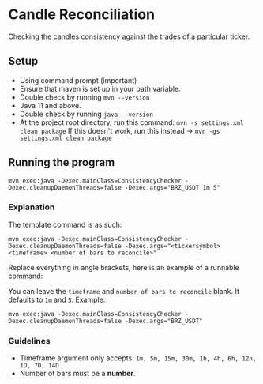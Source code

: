# Candle Reconciliation
Checking the candles consistency against the trades of a particular ticker.

## Setup
- Using command prompt (important)
- Ensure that maven is set up in your path variable.
- Double check by running `mvn --version`
- Java 11 and above.
- Double check by running `java --version`
- At the project root directory, run this command:
`mvn -s settings.xml clean package` If this doesn't work, run this instead -> `mvn -gs settings.xml clean package `


## Running the program

`mvn exec:java -Dexec.mainClass=ConsistencyChecker -Dexec.cleanupDaemonThreads=false -Dexec.args="BRZ_USDT 1m 5"`

### Explanation
The template command is as such:

`mvn exec:java -Dexec.mainClass=ConsistencyChecker -Dexec.cleanupDaemonThreads=false -Dexec.args="<tickersymbol> <timeframe> <number of bars to reconcile>"`

Replace everything in angle brackets, here is an example of a runnable command: 

You can leave the `timeframe` and `number of bars to reconcile` blank. It defaults to `1m` and `5`. Example:

`mvn exec:java -Dexec.mainClass=ConsistencyChecker -Dexec.cleanupDaemonThreads=false -Dexec.args="BRZ_USDT"`
  
### Guidelines
- Timeframe argument only accepts:
`1m, 5m, 15m, 30m, 1h, 4h, 6h, 12h, 1D, 7D, 14D`
- Number of bars must be a __number__.
